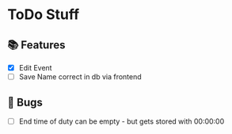 # ToDo Stuff

## 📚 Features

- [x] Edit Event
- [ ] Save Name correct in db via frontend

## 🐞 Bugs

- [ ] End time of duty can be empty - but gets stored with 00:00:00
